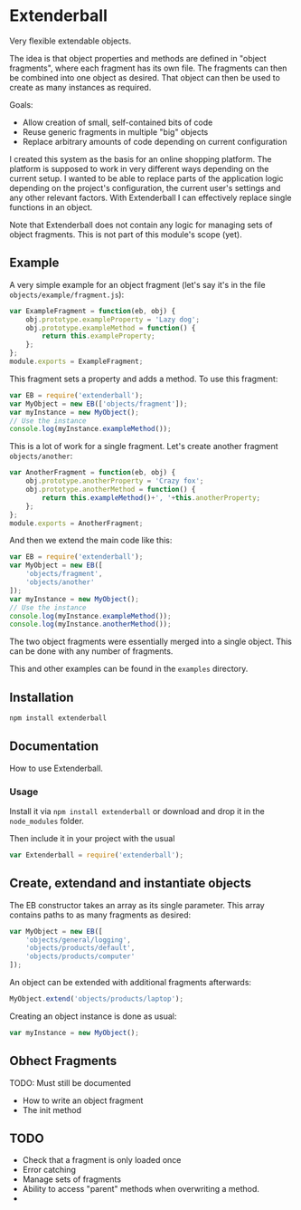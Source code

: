 # Extenderball

Very flexible extendable objects.

The idea is that object properties and methods are defined in "object
fragments", where each fragment has its own file. The fragments can then be
combined into one object as desired. That object can then be used to create as
many instances as required.

Goals:

- Allow creation of small, self-contained bits of code
- Reuse generic fragments in multiple "big" objects
- Replace arbitrary amounts of code depending on current configuration

I created this system as the basis for an online shopping platform. The platform
is supposed to work in very different ways depending on the current setup. I
wanted to be able to replace parts of the application logic depending on the
project's configuration, the current user's settings and any other relevant
factors. With Extenderball I can effectively replace single functions in an
object.

Note that Extenderball does not contain any logic for managing sets of object
fragments. This is not part of this module's scope (yet).

## Example

A very simple example for an object fragment (let's say it's in the file `objects/example/fragment.js`):

```js
var ExampleFragment = function(eb, obj) {
	obj.prototype.exampleProperty = 'Lazy dog';
	obj.prototype.exampleMethod = function() {
		return this.exampleProperty;
	};
};
module.exports = ExampleFragment;
```

This fragment sets a property and adds a method. To use this fragment:

```js
var EB = require('extenderball');
var MyObject = new EB(['objects/fragment']);
var myInstance = new MyObject();
// Use the instance
console.log(myInstance.exampleMethod());
```

This is a lot of work for a single fragment. Let's create another fragment
`objects/another`:

```js
var AnotherFragment = function(eb, obj) {
	obj.prototype.anotherProperty = 'Crazy fox';
	obj.prototype.anotherMethod = function() {
		return this.exampleMethod()+', '+this.anotherProperty;
	};
};
module.exports = AnotherFragment;
```

And then we extend the main code like this:

```js
var EB = require('extenderball');
var MyObject = new EB([
	'objects/fragment',
	'objects/another'
]);
var myInstance = new MyObject();
// Use the instance
console.log(myInstance.exampleMethod());
console.log(myInstance.anotherMethod());
```

The two object fragments were essentially merged into a single object. This can
be done with any number of fragments.

This and other examples can be found in the `examples` directory.

## Installation

```sh
npm install extenderball
```

## Documentation

How to use Extenderball.

### Usage

Install it via `npm install extenderball` or download and drop it in the
`node_modules` folder.

Then include it in your project with the usual

```js
var Extenderball = require('extenderball');
```

## Create, extendand and instantiate objects

The EB constructor takes an array as its single parameter. This array contains
paths to as many fragments as desired:

```js
var MyObject = new EB([
	'objects/general/logging',
	'objects/products/default',
	'objects/products/computer'
]);
```

An object can be extended with additional fragments afterwards:

```js
MyObject.extend('objects/products/laptop');
```

Creating an object instance is done as usual:

```js
var myInstance = new MyObject();
```

## Obhect Fragments

TODO: Must still be documented

- How to write an object fragment
- The init method

## TODO

- Check that a fragment is only loaded once
- Error catching
- Manage sets of fragments
- Ability to access "parent" methods when overwriting a method.
- 